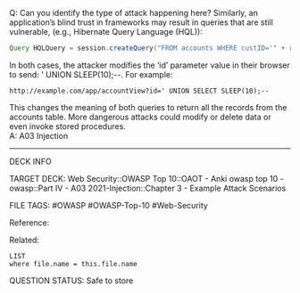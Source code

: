 Q: Can you identify the type of attack happening here?
Similarly, an application’s blind trust in frameworks may result in queries that are still vulnerable, (e.g., Hibernate Query Language (HQL)):
```java
Query HQLQuery = session.createQuery("FROM accounts WHERE custID='" + request.getParameter("id") + "'");
```
In both cases, the attacker modifies the ‘id’ parameter value in their browser to send: ' UNION SLEEP(10);--. For example:
```plaintext
http://example.com/app/accountView?id=' UNION SELECT SLEEP(10);--
```
This changes the meaning of both queries to return all the records from the accounts table. More dangerous attacks could modify or delete data or even invoke stored procedures.  
A: A03 Injection
<!--ID: 1697070655760-->

---

DECK INFO

TARGET DECK: Web Security::OWASP Top 10::OAOT - Anki owasp top 10 - owasp::Part IV - A03 2021-Injection::Chapter 3 - Example Attack Scenarios

FILE TAGS: #OWASP #OWASP-Top-10 #Web-Security

Reference:

Related:

```dataview
LIST
where file.name = this.file.name
```

QUESTION STATUS: Safe to store